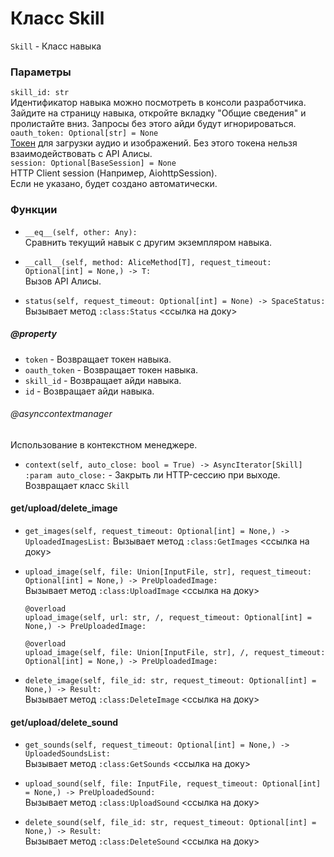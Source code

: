 # Класс Skill
`Skill` - Класс навыка
### Параметры

`skill_id: str`\
Идентификатор навыка можно посмотреть в консоли разработчика.\
Зайдите на страницу навыка, откройте вкладку "Общие сведения"
и пролистайте вниз. Запросы без этого айди будут игнорироваться.\
`oauth_token: Optional[str] = None`\
[Токен](https://yandex.ru/dev/direct/doc/start/token.html) для загрузки аудио и изображений. 
Без этого токена нельзя взаимодействовать с API Алисы.\
`session: Optional[BaseSession] = None`\
HTTP Client session (Например, AiohttpSession).\
Если не указано, будет создано автоматически.
### Функции
- `__eq__(self, other: Any):`\
Сравнить текущий навык с другим экземпляром навыка.


- `__call__(self, method: AliceMethod[T], request_timeout: Optional[int] = None,) -> T:`\
Вызов API Алисы.


- `status(self, request_timeout: Optional[int] = None) -> SpaceStatus:`\
Вызывает метод `:class:Status` <ссылка на доку>

##### @property
- `token` - Возвращает токен навыка.
- `oauth_token` - Возвращает токен навыка.
- `skill_id` - Возвращает айди навыка.
- `id` - Возвращает айди навыка.

###### @asynccontextmanager
Использование в контекстном менеджере.
- `context(self, auto_close: bool = True) -> AsyncIterator[Skill]`\
`:param auto_close:` - Закрыть ли HTTP-сессию при выходе.\
Возвращает класс `Skill`

#### get/upload/delete_image

- `get_images(self, request_timeout: Optional[int] = None,) -> UploadedImagesList:`
Вызывает метод `:class:GetImages` <ссылка на доку>


- `upload_image(self, file: Union[InputFile, str], request_timeout: Optional[int] = None,) -> PreUploadedImage:`\
Вызывает метод `:class:UploadImage` <ссылка на доку>

    ```
    @overload
    upload_image(self, url: str, /, request_timeout: Optional[int] = None,) -> PreUploadedImage:
    
    @overload
    upload_image(self, file: Union[InputFile, str], /, request_timeout: Optional[int] = None,) -> PreUploadedImage:
    ```

- `delete_image(self, file_id: str, request_timeout: Optional[int] = None,) -> Result:`\
Вызывает метод `:class:DeleteImage` <ссылка на доку>


#### get/upload/delete_sound

- `get_sounds(self, request_timeout: Optional[int] = None,) -> UploadedSoundsList:`\
Вызывает метод `:class:GetSounds` <ссылка на доку>


- `upload_sound(self, file: InputFile, request_timeout: Optional[int] = None,) -> PreUploadedSound:`\
Вызывает метод `:class:UploadSound` <ссылка на доку>


- `delete_sound(self, file_id: str, request_timeout: Optional[int] = None,) -> Result:`\
Вызывает метод `:class:DeleteSound` <ссылка на доку>

